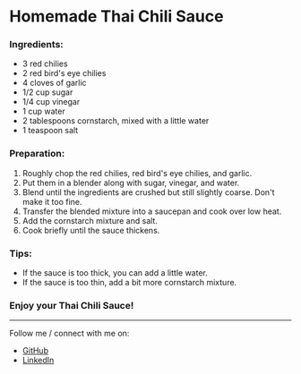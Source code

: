 # Homemade Thai Chili Sauce
### Ingredients:
- 3 red chilies
- 2 red bird's eye chilies
- 4 cloves of garlic
- 1/2 cup sugar
- 1/4 cup vinegar
- 1 cup water
- 2 tablespoons cornstarch, mixed with a little water
- 1 teaspoon salt

### Preparation:

1. Roughly chop the red chilies, red bird's eye chilies, and garlic.
2. Put them in a blender along with sugar, vinegar, and water.
3. Blend until the ingredients are crushed but still slightly coarse. Don't make it too fine.
4. Transfer the blended mixture into a saucepan and cook over low heat.
5. Add the cornstarch mixture and salt.
6. Cook briefly until the sauce thickens.

### Tips:
- If the sauce is too thick, you can add a little water.
- If the sauce is too thin, add a bit more cornstarch mixture.

### Enjoy your Thai Chili Sauce!
<hr>

Follow me / connect with me on:
- [GitHub](https://github.com/ausrazali)
- [LinkedIn](https://www.linkedin.com/in/muhamadfirdausmohdrazali/)

